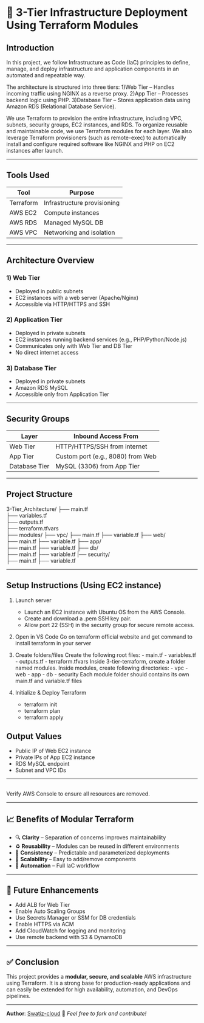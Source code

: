 # 🚀 3-Tier Infrastructure Deployment Using Terraform Modules

## Introduction

 In this project, we follow Infrastructure as Code (IaC) principles to define, manage, and deploy infrastructure and application components in an automated and repeatable way.
   
The architecture is structured into three tiers:
1)Web Tier – Handles incoming traffic using NGINX as a reverse proxy.
2)App Tier – Processes backend logic using PHP.
3)Database Tier – Stores application data using Amazon RDS (Relational Database Service).

We use Terraform to provision the entire infrastructure, including VPC, subnets, security groups, EC2 instances, and RDS.
To organize reusable and maintainable code, we use Terraform modules for each layer.
We also leverage Terraform provisioners (such as remote-exec) to automatically install and configure required software like NGINX and PHP on EC2 instances after launch.

---

##  Tools Used

| Tool         | Purpose                        |
|--------------|--------------------------------|
| Terraform    | Infrastructure provisioning   |
| AWS EC2      | Compute instances              |
| AWS RDS      | Managed MySQL DB               |
| AWS VPC      | Networking and isolation       |

---

##  Architecture Overview

### 1️) Web Tier
- Deployed in public subnets
- EC2 instances with a web server (Apache/Nginx)
- Accessible via HTTP/HTTPS and SSH

### 2️) Application Tier
- Deployed in private subnets
- EC2 instances running backend services (e.g., PHP/Python/Node.js)
- Communicates only with Web Tier and DB Tier
- No direct internet access

### 3️) Database Tier
- Deployed in private subnets
- Amazon RDS MySQL
- Accessible only from Application Tier

---


##  Security Groups

| Layer         | Inbound Access From               |
|---------------|-----------------------------------|
| Web Tier      | HTTP/HTTPS/SSH from internet      |
| App Tier      | Custom port (e.g., 8080) from Web |
| Database Tier | MySQL (3306) from App Tier        |

---

##  Project Structure


 3-Tier_Architecture/
├── main.tf               
├── variables.tf         
├── outputs.tf            
├── terraform.tfvars      
├── modules/
      ├── vpc/ 
             ├── main.tf
             ├── variable.tf
      ├── web/  
             ├── main.tf
             ├── variable.tf
      ├── app/              
             ├── main.tf
             ├── variable.tf
      ├── db/               
             ├── main.tf
             ├── variable.tf
      |── security/         
             ├── main.tf
             ├── variable.tf


---

##  Setup Instructions (Using EC2 instance)

 1. Launch server
       - Launch an EC2 instance with Ubuntu OS from the AWS Console.
       - Create and download a .pem SSH key pair.
       - Allow port 22 (SSH) in the security group for secure remote access.  

 2. Open in VS Code
      Go on terraform official website and get command to install terraform in your server


 3. Create folders/files
    Create the following root files:
        - main.tf
        - variables.tf
        - outputs.tf
        - terraform.tfvars
    Inside 3-tier-terraform, create a folder named modules. Inside modules, create following directories:
         - vpc
         - web
         - app
         - db
         - security
Each module folder should contains its own main.tf and variable.tf files

4.  Initialize & Deploy Terraform
       - terraform init
       - terraform plan
       - terraform apply


##  Output Values

* Public IP of Web EC2 instance
* Private IPs of App EC2 instance
* RDS MySQL endpoint
* Subnet and VPC IDs

---


##  



Verify AWS Console to ensure all resources are removed.

---

## 📈 Benefits of Modular Terraform

* 🔍 **Clarity** – Separation of concerns improves maintainability
* ♻️ **Reusability** – Modules can be reused in different environments
* 📏 **Consistency** – Predictable and parameterized deployments
* 🚀 **Scalability** – Easy to add/remove components
* 🤖 **Automation** – Full IaC workflow

---

## 🧪 Future Enhancements

* Add ALB for Web Tier
* Enable Auto Scaling Groups
* Use Secrets Manager or SSM for DB credentials
* Enable HTTPS via ACM
* Add CloudWatch for logging and monitoring
* Use remote backend with S3 & DynamoDB

---

## ✅ Conclusion

This project provides a **modular, secure, and scalable** AWS infrastructure using Terraform. It is a strong base for production-ready applications and can easily be extended for high availability, automation, and DevOps pipelines.

---

**Author**: [Swatiz-cloud](https://github.com/Swatiz-cloud)
📌 *Feel free to fork and contribute!*

